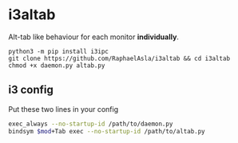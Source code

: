 # i3altab

Alt-tab like behaviour for each monitor **individually**.

```
python3 -m pip install i3ipc
git clone https://github.com/RaphaelAsla/i3altab && cd i3altab
chmod +x daemon.py altab.py
```

## i3 config
Put these two lines in your config
```bash
exec_always --no-startup-id /path/to/daemon.py
bindsym $mod+Tab exec --no-startup-id /path/to/altab.py
```
